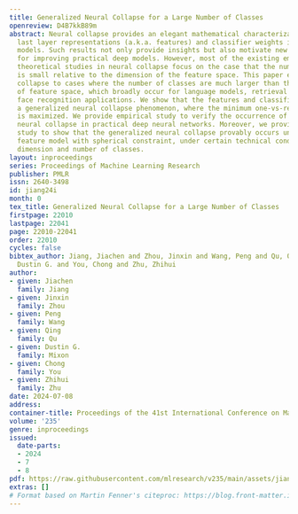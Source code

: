 ```yaml
---
title: Generalized Neural Collapse for a Large Number of Classes
openreview: D4B7kkB89m
abstract: Neural collapse provides an elegant mathematical characterization of learned
  last layer representations (a.k.a. features) and classifier weights in deep classification
  models. Such results not only provide insights but also motivate new techniques
  for improving practical deep models. However, most of the existing empirical and
  theoretical studies in neural collapse focus on the case that the number of classes
  is small relative to the dimension of the feature space. This paper extends neural
  collapse to cases where the number of classes are much larger than the dimension
  of feature space, which broadly occur for language models, retrieval systems, and
  face recognition applications. We show that the features and classifier exhibit
  a generalized neural collapse phenomenon, where the minimum one-vs-rest margins
  is maximized. We provide empirical study to verify the occurrence of generalized
  neural collapse in practical deep neural networks. Moreover, we provide theoretical
  study to show that the generalized neural collapse provably occurs under unconstrained
  feature model with spherical constraint, under certain technical conditions on feature
  dimension and number of classes.
layout: inproceedings
series: Proceedings of Machine Learning Research
publisher: PMLR
issn: 2640-3498
id: jiang24i
month: 0
tex_title: Generalized Neural Collapse for a Large Number of Classes
firstpage: 22010
lastpage: 22041
page: 22010-22041
order: 22010
cycles: false
bibtex_author: Jiang, Jiachen and Zhou, Jinxin and Wang, Peng and Qu, Qing and Mixon,
  Dustin G. and You, Chong and Zhu, Zhihui
author:
- given: Jiachen
  family: Jiang
- given: Jinxin
  family: Zhou
- given: Peng
  family: Wang
- given: Qing
  family: Qu
- given: Dustin G.
  family: Mixon
- given: Chong
  family: You
- given: Zhihui
  family: Zhu
date: 2024-07-08
address:
container-title: Proceedings of the 41st International Conference on Machine Learning
volume: '235'
genre: inproceedings
issued:
  date-parts:
  - 2024
  - 7
  - 8
pdf: https://raw.githubusercontent.com/mlresearch/v235/main/assets/jiang24i/jiang24i.pdf
extras: []
# Format based on Martin Fenner's citeproc: https://blog.front-matter.io/posts/citeproc-yaml-for-bibliographies/
---
```

